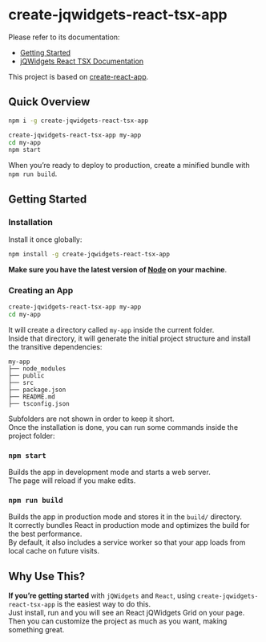 # create-jqwidgets-react-tsx-app
Please refer to its documentation:
  - [Getting Started](https://github.com/jqwidgets/create-jqwidgets-react-tsx-app/blob/master/README.md#getting-started) 
  - [jQWidgets React TSX Documentation](http://www.jqwidgets.com/reactjs-components-documentation/)

This project is based on [create-react-app](https://github.com/facebookincubator/create-react-app).

## Quick Overview
```sh
npm i -g create-jqwidgets-react-tsx-app 

create-jqwidgets-react-tsx-app my-app
cd my-app
npm start
```

When you’re ready to deploy to production, create a minified bundle with `npm run build`.

## Getting Started

### Installation

Install it once globally:

```sh
npm install -g create-jqwidgets-react-tsx-app
```

**Make sure you have the latest version of [Node](https://nodejs.org/en/) on your machine**.

### Creating an App

```sh
create-jqwidgets-react-tsx-app my-app
cd my-app
```

It will create a directory called `my-app` inside the current folder.<br>
Inside that directory, it will generate the initial project structure and install the transitive dependencies:

```
my-app
├── node_modules
├── public
├── src
├── package.json
├── README.md
├── tsconfig.json
```

Subfolders are not shown in order to keep it short.<br>
Once the installation is done, you can run some commands inside the project folder:

### `npm start`
Builds the app in development mode and starts a web server. <br />
The page will reload if you make edits.

### `npm run build`
Builds the app in production mode and stores it in the `build/` directory. <br />
It correctly bundles React in production mode and optimizes the build for the best performance.  <br />
By default, it also includes a service worker so that your app loads from local cache on future visits.

## Why Use This?

**If you’re getting started** with `jQWidgets` and `React`, using `create-jqwidgets-react-tsx-app` is the easiest way to do this.  <br />
Just install, run and you will see an React jQWidgets Grid on your page. <br />
Then you can customize the project as much as you want, making something great.
